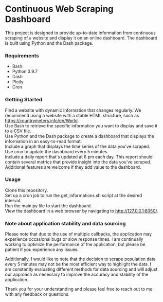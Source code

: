 # **Continuous Web Scraping Dashboard**
This project is designed to provide up-to-date information from continuous scraping of a website and display it on an online dashboard. The dashboard is built using Python and the Dash package.

### **Requirements**
- Bash
- Python 3.9.7
- Dash
- Plotly
- Cron

### **Getting Started**
Find a website with dynamic information that changes regularly. We recommend using a website with a stable HTML structure, such as https://countrymeters.info/en/World.
<br>Use Bash to retrieve the specific information you want to display and save it to a CSV file.
<br>Use Python and the Dash package to create a dashboard that displays the information in an easy-to-read format.
<br>Include a graph that displays the time series of the data you've scraped.
<br>Use cron to update the dashboard every 5 minutes.
<br>Include a daily report that's updated at 8 pm each day. This report should contain several metrics that provide insight into the data you've scraped.
<br>Additional features are welcome if they add value to the dashboard.

### **Usage**
Clone this repository.
<br>Set up a cron job to run the get_informations.sh script at the desired interval.
<br>Run the main.py file to start the dashboard.
<br>View the dashboard in a web browser by navigating to http://127.0.0.1:8050/.

### **Note about application stability and data sourcing**
Please note that due to the use of multiple callbacks, the application may experience occasional bugs or slow response times. I am continually working to optimize the performance of the application, but please be patient if you experience any issues.

Additionally, I would like to note that the decision to scrape population data every 5 minutes may not be the most efficient way to highlight the data. I am constantly evaluating different methods for data sourcing and will adjust our approach as necessary to improve the accuracy and stability of the application.

Thank you for your understanding and please feel free to reach out to me with any feedback or questions.

